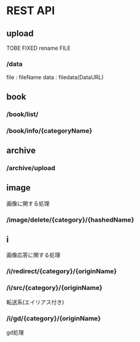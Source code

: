 # REST API

## upload

TOBE FIXED rename FILE

### /data

file : fileName
data : filedata(DataURL)

## book

### /book/list/

### /book/info/{categoryName}

## archive

### /archive/upload


## image
画像に関する処理

### /image/delete/{category}/{hashedName}


## i
画像応答に関する処理

### /i/redirect/{category}/{originName}
### /i/src/{category}/{originName}

転送系(エイリアス付き)

### /i/gd/{category}/{originName}

gd処理